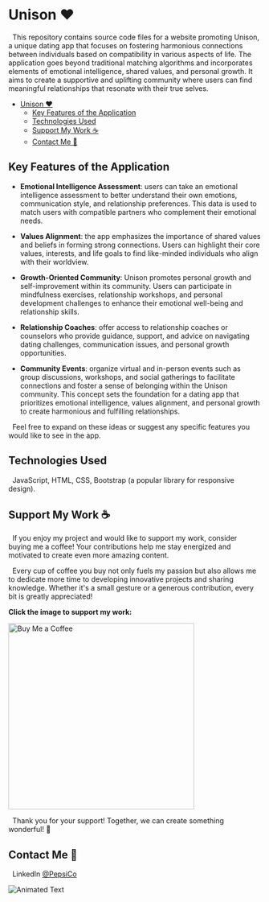 # Unison ❤

&nbsp;&nbsp;This repository contains source code files for a website promoting Unison, a unique dating app that focuses on fostering harmonious connections between individuals based on compatibility in various aspects of life. The application goes beyond traditional matching algorithms and incorporates elements of emotional intelligence, shared values, and personal growth. It aims to create a supportive and uplifting community where users can find meaningful relationships that resonate with their true selves.

- [Unison ❤](#unison-)
  - [Key Features of the Application](#key-features-of-the-application)
  - [Technologies Used](#technologies-used)
  - [Support My Work ☕](#support-my-work-)
  - [Contact Me 💬](#contact-me-)

## Key Features of the Application

- **Emotional Intelligence Assessment**: users can take an emotional intelligence assessment to better understand their own emotions, communication style, and relationship preferences. This data is used to match users with compatible partners who complement their emotional needs.

- **Values Alignment**: the app emphasizes the importance of shared values and beliefs in forming strong connections. Users can highlight their core values, interests, and life goals to find like-minded individuals who align with their worldview.

- **Growth-Oriented Community**: Unison promotes personal growth and self-improvement within its community. Users can participate in mindfulness exercises, relationship workshops, and personal development challenges to enhance their emotional well-being and relationship skills.

- **Relationship Coaches**: offer access to relationship coaches or counselors who provide guidance, support, and advice on navigating dating challenges, communication issues, and personal growth opportunities.

- **Community Events**: organize virtual and in-person events such as group discussions, workshops, and social gatherings to facilitate connections and foster a sense of belonging within the Unison community. This concept sets the foundation for a dating app that prioritizes emotional intelligence, values alignment, and personal growth to create harmonious and fulfilling relationships.

&nbsp;&nbsp;Feel free to expand on these ideas or suggest any specific features you would like to see in the app.

## Technologies Used

&nbsp;&nbsp;JavaScript, HTML, CSS, Bootstrap (a popular library for responsive design).

## Support My Work ☕

&nbsp;&nbsp;If you enjoy my project and would like to support my work, consider buying me a coffee! Your contributions help me stay energized and motivated to create even more amazing content.

&nbsp;&nbsp;Every cup of coffee you buy not only fuels my passion but also allows me to dedicate more time to developing innovative projects and sharing knowledge. Whether it's a small gesture or a generous contribution, every bit is greatly appreciated!

**Click the image to support my work:**

<a href="https://buymeacoffee.com/cocacola">
    <img src="https://ucbcd975be5592f4047c73e2240d.previews.dropboxusercontent.com/p/thumb/ACtDcayZNHofPm-yeJBwwiol4Ybx3luMovpiHBHzmAul31IZrzHCqcT4hbJFkhQfRuZL8uzPEZWocj05_4-mmf8VpAW_glsNzKhbbUUxv-rYoQpr7Bx3yNYCbZzSMM-lKFFNf8C1OcrPMrhzH5VCGs-Y3IKjBVG7PR9gSo9GlCOHUDvlYNCBwT8uWN6uQ2qO1Jfo4Uep6O7aGeZrvOBWfrqRoTQXvJVR1RcpNMM5i5vI0HMT7y9bXNtDyn5myh7CJpFdI-4S4zCim_9Cn2ELRuL6B-g0OMFd7l9uIXThetoMztdP9PJ8Jtq5epNoO0CeHr_3CtxCBNpLy-8Mrv5OEmluNT9JyKlgHJ9GRwEV3ZAohQ/p.png" width="370" height="auto" alt="Buy Me a Coffee"/>
</a>

&nbsp;&nbsp;Thank you for your support! Together, we can create something wonderful! 💖

<a name="contact-me"></a>

## Contact Me 💬

&nbsp;&nbsp;LinkedIn [@PepsiCo](https://www.linkedin.com/in/PepsiCo/)

![Animated Text](https://readme-typing-svg.demolab.com/?lines=Web+Developer;Internet+Sommelier;Passionate+Athlete;Caring+Environmentalist;Human)
